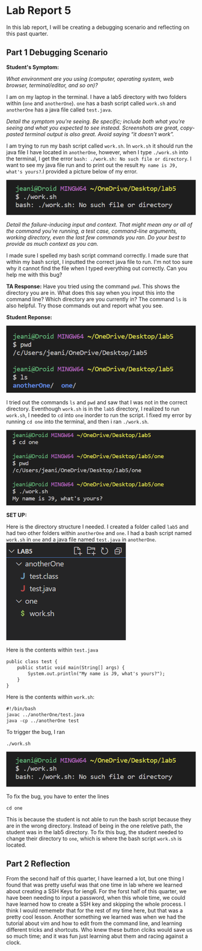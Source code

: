 # **Lab Report 5**
In this lab report, I will be creating a debugging scenario and reflecting on this past quarter.

## **Part 1** Debugging Scenario
**Student's Symptom:** 

*What environment are you using (computer, operating system, web browser, terminal/editor, and so on)?*

I am on my laptop in the terminal. I have a lab5 directory with two folders within (`one` and `anotherOne`). `one` has a bash script called `work.sh` and `anotherOne` has a java file called `test.java`.

*Detail the symptom you're seeing. Be specific; include both what you're seeing and what you expected to see instead. Screenshots are great, copy-pasted terminal output is also great. Avoid saying “it doesn't work”.*

I am trying to run my bash script called `work.sh`. In `work.sh` it should run the java file I have located in `anotherOne`, however, when I type `./work.sh` into the terminal, I get the error `bash: ./work.sh: No such file or directory`. I want to see my java file run and to print out the result `My name is J9, what's yours?`.I provided a picture below of my error.

![Image](bug.png)

*Detail the failure-inducing input and context. That might mean any or all of the command you're running, a test case, command-line arguments, working directory, even the last few commands you ran. Do your best to provide as much context as you can.*

I made sure I spelled my bash script command correctly. I made sure that within my bash script, I inputted the correct java file to run. I'm not too sure why it cannot find the file when I typed everything out correctly. Can you help me with this bug?

**TA Response:**
Have you tried using the command `pwd`. This shows the directory you are in. What does this say when you input this into the command line? Which directory are you currently in? The command `ls` is also helpful. Try those commands out and report what you see.

**Student Reponse:**

![Image](tryAgaib.png)

I tried out the commands `ls` and `pwd` and saw that I was not in the correct directory. Eventhough `work.sh` is in the `lab5` directory, I realized to run `work.sh`, I needed to `cd` into `one` inorder to run the script. I fixed my error by running `cd one` into the terminal, and then i ran `./work.sh`.

![Image](yay.png)

**SET UP:**

Here is the directory structure I needed. I created a folder called `lab5` and had two other folders within `anotherOne` and `one`. I had a bash script named `work.sh` in `one` and a java file named `test.java` in `anotherOne`.
![Image](stuff.png)

Here is the contents within `test.java`

```
public class test {
    public static void main(String[] args) {
        System.out.println("My name is J9, what's yours?");
    }
}
```
Here is the contents within `work.sh`:

```
#!/bin/bash
javac ../anotherOne/test.java
java -cp ../anotherOne test
```

To trigger the bug, I ran

```
./work.sh
```

![Image](bug.png)

To fix the bug, you have to enter the lines

```
cd one
```

This is because the student is not able to run the bash script because they are in the wrong directory. Instead of being in the one reletive path, the student was in the lab5 directory. To fix this bug, the student needed to change their directory to `one`, which is where the bash script `work.sh` is located.

## **Part 2** Reflection
From the second half of this quarter, I have learned a lot, but one thing I found that was pretty useful was that one time in lab where we learned about creating a SSH Keys for ieng6. For the forst half of this quarter, we have been needing to input a password, when this whole time, we could have learned how to create a SSH key and skipping the whole process. I think I would rememebr that for the rest of my time here, but that was a pretty cool lesson. Another something we learned was when we had the tutorial about vim and how to edit from the command line, and learning different tricks and shortcuts. Who knew these button clciks would save us so much time; and it was fun just learning abut them and racing against a clock.

